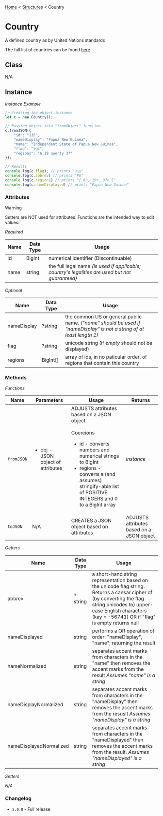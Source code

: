 [Home](../../readme.md) < [Structures](./_.md) < Country

# Country

A defined country as by United Nations standards

The full list of countries can be found [here](../collections/countries.md)

## Class

N/A

## Instance

*Instance Example*
```js
// Creating the object instance
let c = new Country();

// Passing object into "fromObject" function
c.fromJSON({
    "id": "135",
    "nameDisplay": "Papua New Guinea",
    "name": "Independent State of Papua New Guinea",
    "flag": "🇵🇬",
    "regions": "6.19 qwerty 37"
});

// Results
console.log(c.flag); // prints "🇵🇬"
console.log(c.abbrev) // prints "PG"
console.log(c.regions) // prints "[ 6n, 19n, 37n ]"
console.log(c.nameDisplayed) // prints "Papua New Guinea"
```

### Attributes

> [!WARNING]
> Setters are NOT used for attributes. Functions are the intended way to edit values:

*Required*

| Name | Data Type | Usage
| - | - | - |
| id | BigInt | numerical identifier (Discontinuable)
| name | string | the full legal name *(is used if applicable; country's legalities are used but not guaranteed)*

*Optional*

| Name | Data Type | Usage
| - | - | - |
| nameDisplay | ?string | the common US or general public name. _("name" should be used if "nameDisplay" is not a string of at least length 1)_
| flag | ?string | unicode string (if *empty* should not be displayed)
| regions | BigInt[] | array of ids, in no paticular order, of regions that contain this country

### Methods

*Functions*

| Name | Parameters | Usage | Returns
| - | - | - | - |
| `fromJSON` | <ul><li>obj - JSON object of attributes</li></ul> | ADJUSTS attributes based on a JSON object<br><br>Coercions<ul><li>id - converts numbers and numerical strings to BigInt</li><li>regions - converts a (and assumes) stringify-able list of POSITIVE INTEGERS and 0 to a BigInt array</li></ul> | *instance*
| `toJSON` | N/A | CREATES a JSON object based on attributes | ADJUSTS attributes based on a JSON object | *instance* | Object

*Getters*

| Name | Data Type | Usage
| - | - | - |
| abbrev | ?string | a short-hand string representation based on the unicode flag string. Returns a caesar cipher of (by converting the flag string unicodes to) upper-case English characters (key = -56741) OR if "flag" is empty returns null
| nameDisplayed | string | performs a OR operation of order: "nameDisplay", "name"; returning the result
| nameNormalized | string | separates accent marks from characters in the "name" then removes the accent marks from the result *Assumes "name" is a string*
| nameDisplayNormalized | string | separates accent marks from characters in the "nameDisplay" then removes the accent marks from the resuslt *Assumes "nameDisplay" is a string*
| nameDisplayedNormalized | string | separates accent marks from characters in the "nameDisplayed" then removes the accent marks from the result. *Assumes "nameDisplayed" is a string*

*Setters*

*N/A*

### Changelog

* `5.0.0` - Full release